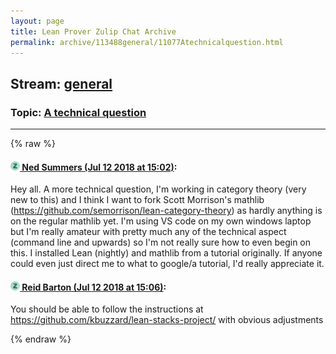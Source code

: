 ```yaml
---
layout: page
title: Lean Prover Zulip Chat Archive 
permalink: archive/113488general/11077Atechnicalquestion.html
---
```


## Stream: [general](index.html)
### Topic: [A technical question](11077Atechnicalquestion.html)

---


{% raw %}
#### [![Click to go to Zulip](../../assets/img/zulip2.png) Ned Summers (Jul 12 2018 at 15:02)](https://leanprover.zulipchat.com/#narrow/stream/113488-general/topic/A%20technical%20question/near/129534432):
Hey all. A more technical question, I'm working in category theory (very new to this) and I think I want to fork Scott Morrison's mathlib (https://github.com/semorrison/lean-category-theory) as hardly anything is on the regular mathlib yet. I'm using VS code on my own windows laptop but I'm really amateur with pretty much any of the technical aspect (command line and upwards) so I'm not really sure how to even begin on this. I installed Lean (nightly) and mathlib from a tutorial originally. If anyone could even just direct me to what to google/a tutorial, I'd really appreciate it.

#### [![Click to go to Zulip](../../assets/img/zulip2.png) Reid Barton (Jul 12 2018 at 15:06)](https://leanprover.zulipchat.com/#narrow/stream/113488-general/topic/A%20technical%20question/near/129534640):
You should be able to follow the instructions at https://github.com/kbuzzard/lean-stacks-project/ with obvious adjustments


{% endraw %}
